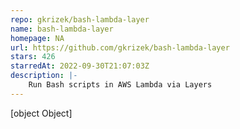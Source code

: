 ```yaml
---
repo: gkrizek/bash-lambda-layer
name: bash-lambda-layer
homepage: NA
url: https://github.com/gkrizek/bash-lambda-layer
stars: 426
starredAt: 2022-09-30T21:07:03Z
description: |-
    Run Bash scripts in AWS Lambda via Layers
---
```


[object Object]
